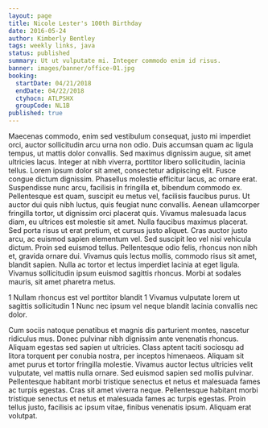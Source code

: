 ```yaml
---
layout: page
title: Nicole Lester's 100th Birthday
date: 2016-05-24
author: Kimberly Bentley
tags: weekly links, java
status: published
summary: Ut ut vulputate mi. Integer commodo enim id risus.
banner: images/banner/office-01.jpg
booking:
  startDate: 04/21/2018
  endDate: 04/22/2018
  ctyhocn: ATLPSHX
  groupCode: NL1B
published: true
---
```

Maecenas commodo, enim sed vestibulum consequat, justo mi imperdiet orci, auctor sollicitudin arcu urna non odio. Duis accumsan quam ac ligula tempus, ut mattis dolor convallis. Sed maximus dignissim augue, sit amet ultricies lacus. Integer at nibh viverra, porttitor libero sollicitudin, lacinia tellus. Lorem ipsum dolor sit amet, consectetur adipiscing elit. Fusce congue dictum dignissim. Phasellus molestie efficitur lacus, ac ornare erat. Suspendisse nunc arcu, facilisis in fringilla et, bibendum commodo ex. Pellentesque est quam, suscipit eu metus vel, facilisis faucibus purus. Ut auctor dui quis nibh luctus, quis feugiat nunc convallis. Aenean ullamcorper fringilla tortor, ut dignissim orci placerat quis.
Vivamus malesuada lacus diam, eu ultrices est molestie sit amet. Nulla faucibus maximus placerat. Sed porta risus ut erat pretium, et cursus justo aliquet. Cras auctor justo arcu, ac euismod sapien elementum vel. Sed suscipit leo vel nisi vehicula dictum. Proin sed euismod tellus. Pellentesque odio felis, rhoncus non nibh et, gravida ornare dui. Vivamus quis lectus mollis, commodo risus sit amet, blandit sapien. Nulla ac tortor et lectus imperdiet lacinia at eget ligula. Vivamus sollicitudin ipsum euismod sagittis rhoncus. Morbi at sodales mauris, sit amet pharetra metus.

1 Nullam rhoncus est vel porttitor blandit
1 Vivamus vulputate lorem ut sagittis sollicitudin
1 Nunc nec ipsum vel neque blandit lacinia convallis nec dolor.

Cum sociis natoque penatibus et magnis dis parturient montes, nascetur ridiculus mus. Donec pulvinar nibh dignissim ante venenatis rhoncus. Aliquam egestas sed sapien ut ultricies. Class aptent taciti sociosqu ad litora torquent per conubia nostra, per inceptos himenaeos. Aliquam sit amet purus et tortor fringilla molestie. Vivamus auctor lectus ultricies velit vulputate, vel mattis nulla ornare. Sed euismod sapien sed mollis pulvinar. Pellentesque habitant morbi tristique senectus et netus et malesuada fames ac turpis egestas. Cras sit amet viverra neque. Pellentesque habitant morbi tristique senectus et netus et malesuada fames ac turpis egestas. Proin tellus justo, facilisis ac ipsum vitae, finibus venenatis ipsum. Aliquam erat volutpat.
